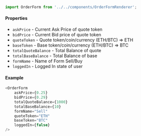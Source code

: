 ```js
import OrderForm from '../../components/OrderFormRenderer';
```

#### Properties
* `askPrice` - Current Ask Price of quote token
* `bidPrice` - Current Bid price of quote token
* `quoteToken` - Quote token/coin/currency (ETH/BTC) => ETH
* `baseToken` - Base token/coin/currency (ETH/BTC) => BTC
* `totalQuoteBalance` - Total Balance of quote
* `totalBaseBalance` - Total Balance of base
* `formName` - Name of Form Sell/Buy
* `loggedIn` - Logged In state of user

#### Example
```js
<OrderForm
    askPrice={0.25}
    bidPrice={0.29}
    totalQuoteBalance={1000}
    totalBaseBalance={10}
    formName="Sell"
    quoteToken="ETH"
    baseToken="BTC"
    loggedIn={false}
/>
```